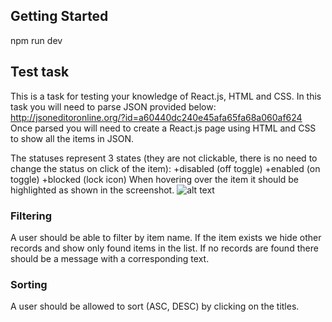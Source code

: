 ## Getting Started
npm run dev

## Test task
  This is a task for testing your knowledge of React.js, HTML and CSS.
  In this task you will need to parse JSON provided below:
http://jsoneditoronline.org/?id=a60440dc240e45afa65fa68a060af624
Once parsed you will need to create a React.js page using HTML and CSS to show
all the items in JSON.

  The statuses represent 3 states (they are not clickable, there is no need to change
the status on click of the item):
 +disabled (off toggle)
 +enabled (on toggle)
 +blocked (lock icon)
  When hovering over the item it should be highlighted as shown in the screenshot.
![alt text](https://i.ibb.co/s9BpB0f/Test-task.png)
  
### Filtering
  A user should be able to filter by item name. If the item exists we hide other
records and show only found items in the list. If no records are found there should
be a message with a corresponding text.

### Sorting
  A user should be allowed to sort (ASC, DESC) by clicking on the titles. 

